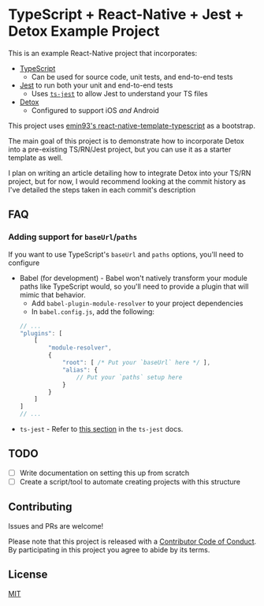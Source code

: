 # TypeScript + React-Native + Jest + Detox Example Project

This is an example React-Native project that incorporates:

- [TypeScript](https://www.typescriptlang.org/)
  - Can be used for source code, unit tests, and end-to-end tests
- [Jest](https://jestjs.io) to run both your unit and end-to-end tests
  - Uses [`ts-jest`](https://github.com/kulshekhar/ts-jest) to allow Jest to understand your TS files
- [Detox](https://github.com/wix/detox)
  - Configured to support iOS _and_ Android

This project uses [emin93's react-native-template-typescript](https://github.com/emin93/react-native-template-typescript) as a bootstrap.

The main goal of this project is to demonstrate how to incorporate Detox into a pre-existing TS/RN/Jest project, but you can use it as a starter template as well.

I plan on writing an article detailing how to integrate Detox into your TS/RN project, but for now, I would recommend looking at the commit history as I've detailed the steps taken in each commit's description

## FAQ

### Adding support for `baseUrl`/`paths`

If you want to use TypeScript's `baseUrl` and `paths` options, you'll need to configure

- Babel (for development) - Babel won't natively transform your module paths like TypeScript would, so you'll need to provide a plugin that will mimic that behavior.
  - Add `babel-plugin-module-resolver` to your project dependencies
  - In `babel.config.js`, add the following:
  ```js
  // ...
  "plugins": [
      [
          "module-resolver",
          {
              "root": [ /* Put your `baseUrl` here */ ],
              "alias": {
                  // Put your `paths` setup here
              }
          }
      ]
  ]
  // ...
  ```
- `ts-jest` - Refer to [this section](https://kulshekhar.github.io/ts-jest/user/config/#paths-mapping) in the `ts-jest` docs.

## TODO

- [ ] Write documentation on setting this up from scratch
- [ ] Create a script/tool to automate creating projects with this structure

## Contributing

Issues and PRs are welcome!

Please note that this project is released with a [Contributor Code of Conduct](./CODE_OF_CONDUCT.md). By participating in this project you agree to abide by its terms.

## License

[MIT](./LICENSE)
